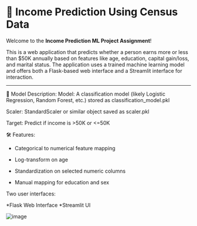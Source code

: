 # 🧠 Income Prediction Using Census Data

Welcome to the **Income Prediction ML Project Assignment**!  

This is a web application that predicts whether a person earns more or less than $50K annually based on features like age, education, capital gain/loss, and marital status. The application uses a trained machine learning model and offers both a Flask-based web interface and a Streamlit interface for interaction.

---

🧠 Model Description:
Model: A classification model (likely Logistic Regression, Random Forest, etc.) stored as classification_model.pkl

Scaler: StandardScaler or similar object saved as scaler.pkl

Target: Predict if income is >50K or <=50K

🛠 Features:
* Categorical to numerical feature mapping

* Log-transform on age

* Standardization on selected numeric columns

* Manual mapping for education and sex

Two user interfaces:

   *Flask Web Interface
   *Streamlit UI


   
![image](https://github.com/user-attachments/assets/80d207f7-0388-4119-9630-00c83f60db55)



